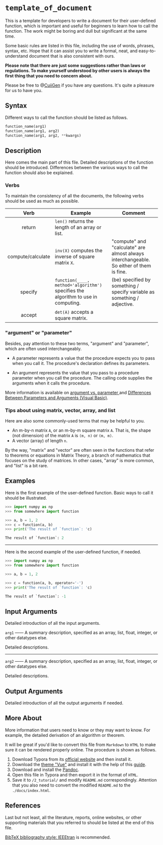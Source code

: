 # `template_of_document`

This is a template for developers to write a document for their user-defined function, which is important and useful for beginners to learn how to call the function.
The work might be boring and dull but significant at the same time.

Some basic rules are listed in this file, including the use of words, phrases, syntax, etc.
Hope that it can assist you to write a formal, neat, and easy-to-understand document that is also consistent with ours.

**Please note that there are just some suggestions rather than laws or regulations. To make yourself understood by other users is always the first thing that you need to concern about.**

Please be free to @[CuiiGen](https://github.com/CuiiGen) if you have any questions.
It's quite a pleasure for us to have you.

## Syntax

Different ways to call the function should be listed as follows.

```python
function_name(arg1)
function_name(arg1, arg2)
function_name(arg1, arg2, **kwargs)
```

## Description

Here comes the main part of this file.
Detailed descriptions of the function should be introduced.
Differences between the various ways to call the function should also be explained.

### Verbs

To maintain the consistency of all the documents, the following verbs should be used as much as possible.

|       Verb        | Example                                                                           | Comment                                                                                 |
| :---------------: | --------------------------------------------------------------------------------- | --------------------------------------------------------------------------------------- |
|      return       | `len()` returns the length of an array or list.                                   |                                                                                         |
| compute/calculate | `inv(X)` computes the inverse of square matrix `X`.                               | "compute" and "calculate" are almost always interchangeable. So either of them is fine. |
|      specify      | `function(____, method='algorithm')` specifies the algorithm to use in computing. | (be) specified by something / specify variable as something / adjective.                |
|      accept       | `det(A)` accepts a square matrix.                                                 |                                                                                         |

### "argument" or "parameter"

Besides, pay attention to these two terms, "argument" and "parameter", which are often used interchangeably.

- A parameter represents a value that the procedure expects you to pass when you call it. The procedure's declaration defines its parameters.

- An argument represents the value that you pass to a procedure parameter when you call the procedure. The calling code supplies the arguments when it calls the procedure.

More information is available on [argument vs. parameter
](https://learn.microsoft.com/en-us/style-guide/a-z-word-list-term-collections/a/argument-vs-parameter) and [Differences Between Parameters and Arguments (Visual Basic)](https://learn.microsoft.com/en-us/dotnet/visual-basic/programming-guide/language-features/procedures/differences-between-parameters-and-arguments).

### Tips about using matrix, vector, array, and list

Here are also some commonly-used terms that may be helpful to you.

- An m-by-n matrix `A`, or an m-by-m square matrix `A`. That is, the shape (not dimension) of the matrix `A` is `(m, n)` or `(m, m)`.
- A vector (array) of length `n`.

By the way, "matrix" and "vector" are often seen in the functions that refer to theorems or equations in Matrix Theory, a branch of mathematics that focuses on the study of matrices.
In other cases, "array" is more common, and "list" is a bit rare.

## Examples

Here is the first example of the user-defined function.
Basic ways to call it should be illustrated.

```python
>>> import numpy as np
>>> from somewhere import function

>>> a, b = 1, 2
>>> c = function(a, b)
>>> print('The result of `function`: 'c)

The result of `function`: 2

```

---

Here is the second example of the user-defined function, if needed.

```python
>>> import numpy as np
>>> from somewhere import function

>>> a, b = 1, 2

>>> c = function(a, b, operator='-')
>>> print('The result of `function`: 'c)

The result of `function`: -1

```

## Input Arguments

Detailed introduction of all the input arguments.

`arg1` —— A summary description, specified as an array, list, float, integer, or other datatypes else.

Detailed descriptions.

---

`arg2` —— A summary description, specified as an array, list, float, integer, or other datatypes else.

Detailed descriptions.

## Output Arguments

Detailed introduction of all the output arguments if needed.

## More About

More information that users need to know or they may want to know.
For example, the detailed derivation of an algorithm or theorem.

It will be great if you'd like to convert this file from `Markdown` to `HTML` to make sure it can be rendered properly online.
The procedure is shown as follows.

1. Download Typora from its [official website](https://typora.io/) and then install it.
1. Download the [theme "Vue"](https://theme.typoraio.cn/theme/Vue/) and install it with the help of this [guide](https://support.typora.io/About-Themes/).
1. Download and install the [Pandoc](https://www.pandoc.org/).
1. Open this file in Typora and then export it in the format of `HTML`.
1. Save it to `/2_tutorial/` and modify `README.md` correspondingly. Attention that you also need to convert the modified `README.md` to the `./docs/index.html`.

## References

Last but not least, all the literature, reports, online websites, or other supporting materials that you referred to should be listed at the end of this file.

[BibTeX bibliography style: IEEEtran](https://www.bibtex.com/s/bibliography-style-ieeetran-ieeetran/) is recommended.
